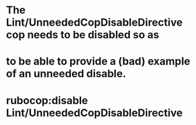 # The Lint/UnneededCopDisableDirective cop needs to be disabled so as
# to be able to provide a (bad) example of an unneeded disable.
# rubocop:disable Lint/UnneededCopDisableDirective
